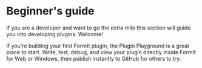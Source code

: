 # Beginner's guide

If you are a developer and want to go the extra mile this section will guide you into developing plugins. Welcome!

If you're building your first FormIt plugin, the Plugin Playground is a great place to start. Write, test, debug, and view your plugin directly inside FormIt for Web or Windows, then publish instantly to GitHub for others to try.
